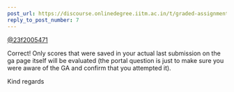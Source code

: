 ```yaml
---
post_url: https://discourse.onlinedegree.iitm.ac.in/t/graded-assignment-1-submission-not-shown/165396/8
reply_to_post_number: 7
---
```

[@23f2005471](/u/23f2005471)

Correct! Only scores that were saved in your actual last submission on the ga page itself will be evaluated (the portal question is just to make sure you were aware of the GA and confirm that you attempted it).

Kind regards
